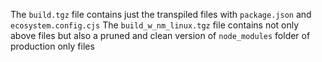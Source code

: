 The `build.tgz` file contains just the transpiled files with `package.json` and `ecosystem.config.cjs`
The `build_w_nm_linux.tgz` file contains not only above files but also a pruned and clean version of `node_modules` folder of production only files
